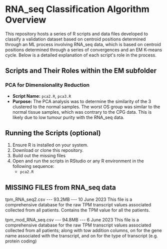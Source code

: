 # RNA_seq Classification Algorithm Overview

This repository hosts a series of R scripts and data files developed to classify a validation dataset based on centroid positions determined through an ML process involving RNA_seq data, which is based on centroid positions determined through a series of convergences and an EM K-means cycle. Below is a detailed explanation of each script's role in the process.

## Scripts and Their Roles within the EM subfolder

### PCA for Dimensionality Reduction

- **Script Name:** `pca2.R`, `pca3.R`
- **Purpose:** The PCA analysis was to determine the similarity of the 3 clustered to the normal samples. The worst OS group was similar to the normal tissue samples, which was contrary to the CPG data. This is likely due to low tumour purity with the RNA_seq data.


## Running the Scripts (optional)

1. Ensure R is installed on your system.
2. Download or clone this repository.
3. Build out the missing files
4. Open and run the scripts in RStudio or any R environment in the following sequence:
   - `pca2.R`

## MISSING FILES from RNA_seq data

tpm_RNA_seq2.csv --- 93.2MB  --- 10 June 2023
This file is a comprehensive database for the raw TPM transcript values associated collected from all patients. Contains the TPM value for all the patients.

tpm_mod_RNA_seq.csv --- 94.8MB  --- 6 June 2023
This file is a comprehensive database for the raw TPM transcript values associated collected from all patients; along with tow addition columns, on for the gene name associated with the transcript, and on for the type of transcript (e.g. protein coding)
